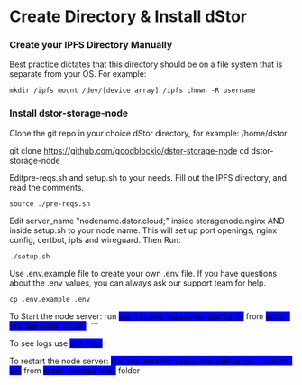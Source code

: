# Create Directory & Install dStor

### Create your IPFS Directory Manually

Best practice dictates that this directory should be on a file system that is separate from your OS. For example:&#x20;

`mkdir /ipfs mount /dev/[device array] /ipfs chown -R username`

### Install dstor-storage-node

Clone the git repo in your choice dStor directory, for example: /home/dstor

git clone https://github.com/goodblockio/dstor-storage-node cd dstor-storage-node

Editpre-reqs.sh and setup.sh to your needs. Fill out the IPFS directory, and read the comments.

&#x20;`source ./pre-reqs.sh`

Edit server\_name "nodename.dstor.cloud;" inside storagenode.nginx AND inside setup.sh to your node name. This will set up port openings, nginx config, certbot, ipfs and wireguard. Then Run:&#x20;

`./setup.sh`

Use .env.example file to create your own .env file. If you have questions about the .env values, you can always ask our support team for help.&#x20;

`cp .env.example .env`

To Start the node server: run <mark style="background-color:blue;">`pm2 restart ecosystem.config.js`</mark> from <mark style="background-color:blue;">`dstor-storage-node folder`</mark>` ```&#x20;

To see logs use <mark style="background-color:blue;">`pm2 logs`</mark>&#x20;

To restart the node server: <mark style="background-color:blue;">`run pm2 restart ecosystem.config.js --update-env`</mark> from <mark style="background-color:blue;">`dstor-storage-node`</mark> folder
